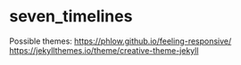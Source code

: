 # seven_timelines

Possible themes:
https://phlow.github.io/feeling-responsive/
https://jekyllthemes.io/theme/creative-theme-jekyll
